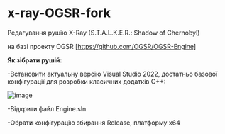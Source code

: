 # x-ray-OGSR-fork
Редагування рушію X-Ray (S.T.A.L.K.E.R.: Shadow of Chernobyl) 

на базі проекту OGSR [https://github.com/OGSR/OGSR-Engine]

**Як зібрати рушій:**

-Встановити актуальну версію Visual Studio 2022, достатньо базової конфігурації для розробки класичних додатків С++:

![image](https://user-images.githubusercontent.com/23098597/221806357-2e4ce52b-a931-4023-a62e-fc57f26fd32f.png)

-Відкрити файл Engine.sln

-Обрати конфігурацію збирання Release, платформу x64
